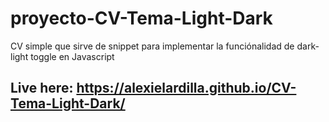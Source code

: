 # proyecto-CV-Tema-Light-Dark
CV simple que sirve de snippet para implementar la funciónalidad de dark-light toggle en Javascript

## Live here: https://alexielardilla.github.io/CV-Tema-Light-Dark/
